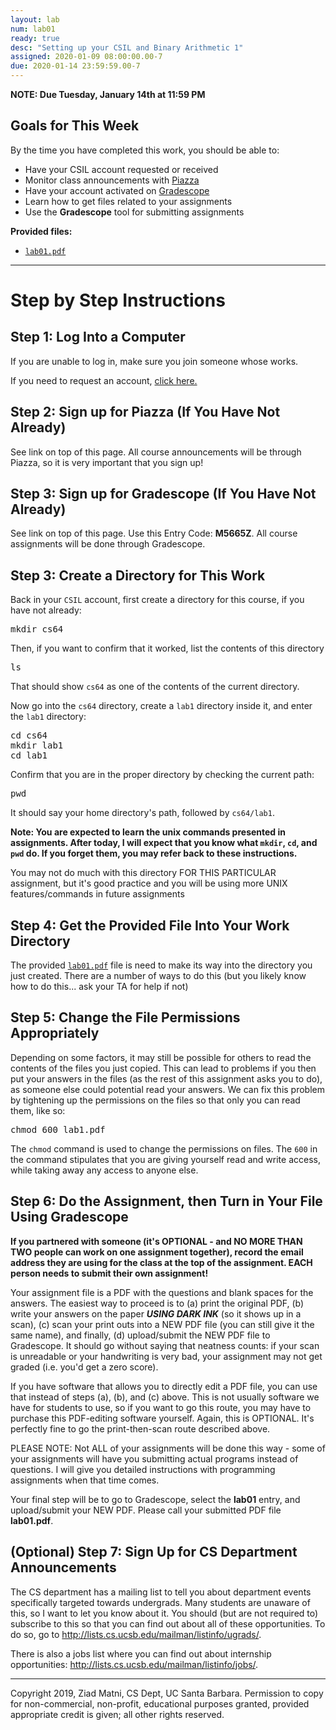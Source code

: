 ```yaml
---
layout: lab
num: lab01
ready: true
desc: "Setting up your CSIL and Binary Arithmetic 1"
assigned: 2020-01-09 08:00:00.00-7
due: 2020-01-14 23:59:59.00-7
---
```

<p><b>NOTE: Due Tuesday, January 14th at 11:59 PM</b></p>

<h2>Goals for This Week</h2>
<p>By the time you have completed this work, you should be able to:</p>
<ul>
  <li>Have your CSIL account requested or received</li>
  <li>Monitor class announcements with <a href="http://www.piazza.com/ucsb/winter2020/cs64" target="_blank">Piazza</a></li>
  <li>Have your account activated on <a href="https://www.gradescope.com" target="_blank">Gradescope</a></li>
  <li>Learn how to get files related to your assignments</li>
  <li>Use the <b>Gradescope</b> tool for submitting assignments</li>
</ul>
<b>Provided files:</b>
<ul>
  <li><a href="{{'/lab/lab01/lab01.pdf' | relative_url }}"><code>lab01.pdf</code></a></li>
</ul>
<hr>
<h1>Step by Step Instructions</h1>

<h2>Step 1: Log Into a Computer</h2>
If you are unable to log in, make sure you join someone whose works.
<p>
  If you need to request an account, <a href="https://accounts.engr.ucsb.edu/invites/login">click here.</a>
</p>

<h2>Step 2: Sign up for Piazza (If You Have Not Already)</h2>
<p>
  See link on top of this page.
  All course announcements will be through Piazza, so it is very important that you sign up!
</p>
    
<h2>Step 3: Sign up for Gradescope (If You Have Not Already)</h2>
<p>
  See link on top of this page. Use this Entry Code: <b>M5665Z</b>.
  All course assignments will be done through Gradescope.
</p>
    
<h2>Step 3: Create a Directory for This Work</h2>
<p>Back in your <code>CSIL</code> account, first create a directory for this course, if you have not already:</p>
<pre>
mkdir cs64
</pre>
<p>Then, if you want to confirm that it worked, list the contents of this directory</p>
<pre>
ls
</pre>
<p>That should show <code>cs64</code> as one of the contents of the current directory.</p>
<p>Now go into the <code>cs64</code> directory, create a <code>lab1</code> directory inside it, and enter the <code>lab1</code> directory:</p>
<pre>
cd cs64
mkdir lab1
cd lab1
</pre>
<p>Confirm that you are in the proper directory by checking the current path:</p>
<pre>
pwd
</pre>
<p>It should say your home directory's path, followed by <code>cs64/lab1</code>.</p>

<b>
  Note: You are expected to learn the unix commands presented in assignments.
  After today, I will expect that you know what <code>mkdir</code>, <code>cd</code>, and <code>pwd</code> do.
  If you forget them, you may refer back to these instructions.
</b>
<p>You may not do much with this directory FOR THIS PARTICULAR assignment, but it's good practice and you will be using more UNIX features/commands in future assignments</p>

<h2>Step 4: Get the Provided File Into Your Work Directory</h2>
<p>
  The provided <a href="{{'/lab/lab01/lab01.pdf' | relative_url }}"><code>lab01.pdf</code></a> file is need to make its way into the directory you just created. There are a number of ways to do this (but you likely know how to do this... ask your TA for help if not)
</p>

<h2>Step 5: Change the File Permissions Appropriately</h2>
<p>
  Depending on some factors, it may still be possible for others to read the contents of the files you just copied.
  This can lead to problems if you then put your answers in the files (as the rest of this assignment asks you to do), as someone else could potential read your answers.
  We can fix this problem by tightening up the permissions on the files so that only you can read them, like so:
</p>
<pre>
chmod 600 lab1.pdf
</pre>
<p>
  The <code>chmod</code> command is used to change the permissions on files.
  The <code>600</code> in the command stipulates that you are giving yourself read and write access, while taking away any access to anyone else.
</p>
    
<h2>Step 6: Do the Assignment, then Turn in Your File Using Gradescope</h2>
<p>
  <b>If you partnered with someone (it's OPTIONAL - and NO MORE THAN TWO people can work on one assignment together), record the email address they are using for the class at the top of the assignment. EACH person needs to submit their own assignment!</b> 
</p>

<p>Your assignment file is a PDF with the questions and blank spaces for the answers. The easiest way to proceed is to (a) print the original PDF, (b) write your answers on the paper <b><i>USING DARK INK</i></b> (so it shows up in a scan), (c) scan your print outs into a NEW PDF file (you can still give it the same name), and finally, (d) upload/submit the NEW PDF file to Gradescope. It should go without saying that neatness counts: if your scan is unreadable or your handwriting is very
bad, your assignment may not get graded (i.e. you'd get a zero score).</p>

<p>If you have software that allows you to directly edit a PDF file, you can use that instead of steps (a), (b), and (c) above. This is not usually software we have for students to use, so if you want to go this route, you may have to purchase this PDF-editing software yourself. Again, this is OPTIONAL. It's perfectly fine to go the print-then-scan route described above.</p>

<p>PLEASE NOTE: Not ALL of your assignments will be done this way - some of your assignments will have you submitting actual programs instead of questions. I will give you detailed instructions with programming assignments when that time comes.</p>

<p>Your final step will be to go to Gradescope, select the <b>lab01</b> entry, and upload/submit your NEW PDF. Please call your submitted PDF file <b>lab01.pdf</b>.

<h2>(Optional) Step 7: Sign Up for CS Department Announcements</h2>
<p>
  The CS department has a mailing list to tell you about department events specifically targeted towards undergrads.
  Many students are unaware of this, so I want to let you know about it.
  You should (but are not required to) subscribe to this so that you can find out about all of these opportunities.
  To do so, go to <a href="http://lists.cs.ucsb.edu/mailman/listinfo/ugrads/">http://lists.cs.ucsb.edu/mailman/listinfo/ugrads/</a>.
</p>
<p>
  There is also a jobs list where you can find out about internship opportunities: <a href="http://lists.cs.ucsb.edu/mailman/listinfo/jobs/">http://lists.cs.ucsb.edu/mailman/listinfo/jobs/</a>.
</p>

<hr>
 <p>Copyright 2019, Ziad Matni, CS Dept, UC Santa Barbara. 
 Permission to copy for non-commercial, non-profit, educational purposes granted, provided appropriate
  credit is given; all other rights reserved.</p>
